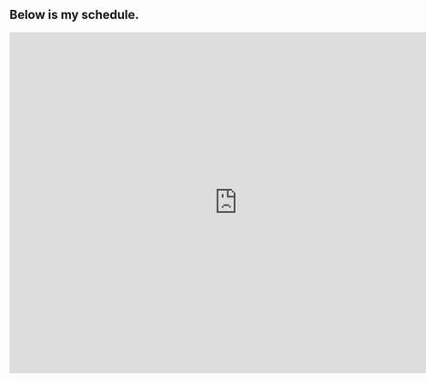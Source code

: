 ## Below is my schedule.

<iframe src="https://calendar.google.com/calendar/embed?src=ayoung.t.kim%40gmail.com&ctz=Asia%2FSeoul" style="border: 0" width="800" height="600" frameborder="0" scrolling="no"></iframe>
